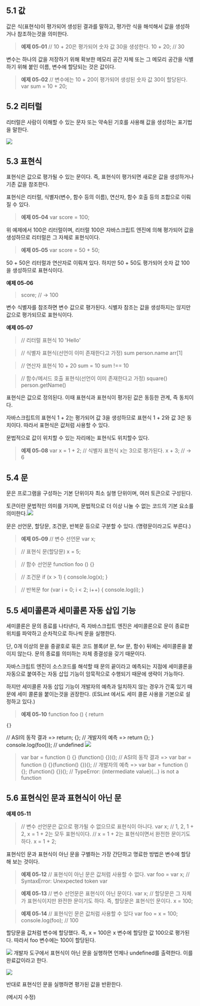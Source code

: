 ## 5.1 값

값은 식(표현식)이 평가되어 생성된 결과를 말하고, 평가란 식을 해석해서 값을 생성하거나 참조하는것을 의미한다.

> **예제 05-01**
> // 10 + 20은 평가되어 숫자 값 30을 생성한다.
> 10 + 20; // 30

변수는 하나의 값을 저장하기 위해 확보한 메모리 공간 자체 또는 그 메모리 공간을 식별하기 위해 붙인 이름, 변수에 할당되는 것은 값이다.

> **예제 05-02**
> // 변수에는 10 + 20이 평가되어 생성된 숫자 값 30이 할당된다.
> var sum = 10 + 20;

## 5.2 리터럴

리터럴은 사람이 이해할 수 있는 문자 또는 약속된 기호를 사용해 값을 생성하는 표기법을 말한다.

![](https://velog.velcdn.com/images/dooin/post/feb2d714-01c5-4145-b832-c0dfe692a64f/image.png)

## 5.3 표현식

표현식은 값으로 평가될 수 있는 문이다. 즉, 표현식이 평가되면 새로운 값을 생성하거나 기존 값을 참조한다.

표현식은 리터럴, 식별자(변수, 함수 등의 이름), 연산자, 함수 호출 등의 조합으로 이뤄질 수 있다.

> **예제 05-04**
> var score = 100;

위 예제에서 100은 리터럴이며, 리터럴 100은 자바스크립트 엔진에 의해 평가되어 값을 생성하므로 리터럴은 그 자체로 표현식이다.

> **예제 05-05**
> var score = 50 + 50;

50 + 50은 리터럴과 연산자로 이뤄져 있다. 하지만 50 + 50도 평가되어 숫자 값 100을 생성하므로 표현식이다.

**예제 05-06**

> score; // -> 100

변수 식별자를 참조하면 변수 값으로 평가된다. 식별자 참조는 값을 생성하지는 않지만 값으로 평가되므로 표현식이다.

**예제 05-07**

> // 리터럴 표현식
> 10
> 'Hello'

> // 식별자 표현식(선언이 이미 존재한다고 가정)
> sum
> person.name
> arr[1]

> // 연산자 표현식
> 10 + 20
> sum = 10
> sum !== 10

> // 함수/메서드 호출 표현식(선언이 이미 존재한다고 가정)
> square()
> person.getName()

표현식은 값으로 정의된다. 이때 표현식과 표현식이 평가된 값은 동등한 관계, 즉 동치이다.

자바스크립트의 표현식 1 + 2는 평가되어 값 3을 생성하므로 표현식 1 + 2와 값 3은 동치이다. 따라서 표현식은 값처럼 사용할 수 있다.

문법적으로 값이 위치할 수 있는 자리에는 표현식도 위치할수 있다.

> **예제 05-08**
> var x = 1 + 2;
> // 식별자 표현식 x는 3으로 평가된다.
> x + 3; // -> 6

## 5.4 문

문은 프로그램을 구성하는 기본 단위이자 최소 실행 단위이며, 여러 토큰으로 구성된다.

토큰이란 문법적인 의미를 가지며, 문법적으로 더 이상 나눌 수 없는 코드의 기본 요소를 의미한다.![](https://velog.velcdn.com/images/dooin/post/096fefc5-563c-40f0-9deb-3052c7e23e77/image.png)

문은 선언문, 할당문, 조건문, 반복문 등으로 구분할 수 있다. (명령문이라고도 부른다.)

> **예제 05-09**
> // 변수 선언문
> var x;

> // 표현식 문(할당문)
> x = 5;

> // 함수 선언문
> function foo () {}

> // 조건문
> if (x > 1) { console.log(x); }

> // 반복문
> for (var i = 0; i < 2; i++) { console.log(i); }

## 5.5 세미콜론과 세미콜론 자동 삽입 기능

세미콜론은 문의 종료를 나타낸다, 즉 자바스크립트 엔진은 세미콜론으로 문이 종료한 위치를 파악하고 순차적으로 하나씩 문을 실행한다.

단, 0개 이상의 문을 중괄호로 묶은 코드 블록(if 문, for 문, 함수) 뒤에는 세미콜론을 붙이지 않는다. 문의 종료를 의미하는 자체 종결성을 갖기 때문이다.

자바스크립트 엔진이 소스코드를 해석할 때 문의 끝이라고 예측되는 지점에 세미콜론을 자동으로 붙여주는 자동 삽입 기능이 암묵적으로 수행되기 때문에 생략이 가능하다.

하지만 세미콜론 자동 삽입 기능이 개발자의 예측과 일치하지 않는 경우가 간혹 있기 때문에 세미 콜론을 붙이는것을 권장한다. (ESLint 에서도 세미 콜론 사용을 기본으로 설정하고 있다.)

> **예제 05-10**
> function foo () {
> return

    {}

// ASI의 동작 결과 => return; {};
// 개발자의 예측 => return {};
}
console.log(foo()); // undefined
![](https://velog.velcdn.com/images/dooin/post/0ce06265-5d8e-4522-892c-a46fad54a4b7/image.png)

> var bar = function () {}
> (function() {})();
> // ASI의 동작 결과 => var bar = function () {}(function() {})();
> // 개발자의 예측 => var bar = function () {}; (function() {})();
> // TypeError: (intermediate value)(...) is not a function

## 5.6 표현식인 문과 표현식이 아닌 문

**예제 05-11**

> // 변수 선언문은 값으로 평가될 수 없으므로 표현식이 아니다.
> var x;
> // 1, 2, 1 + 2, x = 1 + 2는 모두 표현식이다.
> // x = 1 + 2는 표현식이면서 완전한 문이기도 하다.
> x = 1 + 2;

표현식인 문과 표현식이 아닌 문을 구별하는 가장 간단하고 명료한 방법은 변수에 할당해 보는 것이다.

> **예제 05-12**
> // 표현식이 아닌 문은 값처럼 사용할 수 없다.
> var foo = var x; // SyntaxError: Unexpected token var

> **예제 05-13**
> // 변수 선언문은 표현식이 아닌 문이다.
> var x;
> // 할당문은 그 자체가 표현식이지만 완전한 문이기도 하다. 즉, 할당문은 표현식인 문이다.
> x = 100;

> **예제 05-14**
> // 표현식인 문은 값처럼 사용할 수 있다
> var foo = x = 100;
> console.log(foo); // 100

할당문을 값처럼 변수에 할당했다. 즉, x = 100은 x 변수에 할당한 값 100으로 평가된다. 따라서 foo 변수에는 100이 할당된다.

![](https://velog.velcdn.com/images/dooin/post/9a164bba-6ce4-4306-9aac-59151ed7201e/image.png)
개발자 도구에서 표현식이 아닌 문을 실행하면 언제나 undefined를 출력한다. 이를 완료값이라고 한다.

![](https://velog.velcdn.com/images/dooin/post/3db42bca-6f91-405b-bc9b-ef76d5aab2dd/image.png)

반대로 표현식인 문을 실행하면 평가된 값을 반환한다.

(메시지 수정)
